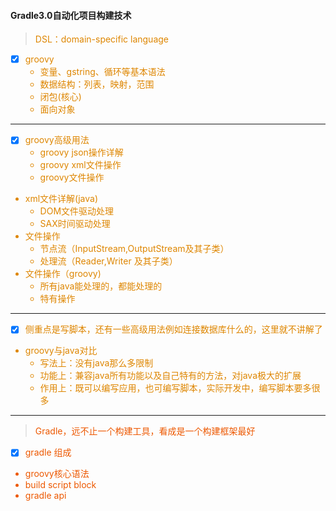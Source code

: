 #### Gradle3.0自动化项目构建技术

> <font color="#de86">DSL：domain-specific language
- [x] groovy
    - 变量、gstring、循环等基本语法
    - 数据结构：列表，映射，范围
    - 闭包(核心)
    - 面向对象

---
- [x] groovy高级用法
    - groovy json操作详解
    - groovy xml文件操作
    - groovy文件操作
- xml文件详解(java)
    - DOM文件驱动处理
    - SAX时间驱动处理
- 文件操作
    - 节点流（InputStream,OutputStream及其子类）
    - 处理流（Reader,Writer 及其子类）
- 文件操作（groovy)
    - 所有java能处理的，都能处理的
    - 特有操作

---
- [x] 侧重点是写脚本，还有一些高级用法例如连接数据库什么的，这里就不讲解了

- groovy与java对比
    - 写法上：没有java那么多限制
    - 功能上：兼容java所有功能以及自己特有的方法，对java极大的扩展
    - 作用上：既可以编写应用，也可编写脚本，实际开发中，编写脚本要多很多

---
><font color="#ed58">Gradle，远不止一个构建工具，看成是一个构建框架最好
- [x] gradle 组成
- groovy核心语法
- build script block
- gradle api